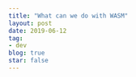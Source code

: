 ```yaml
---
title: "What can we do with WASM"
layout: post
date: 2019-06-12
tag:
- dev
blog: true
star: false
---
```


<span class="fl"></span>
